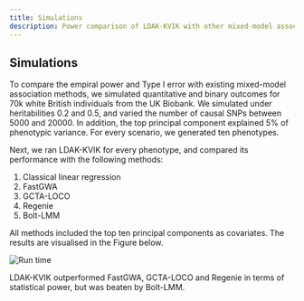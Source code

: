 ```yaml
---
title: Simulations
description: Power comparison of LDAK-KVIK with other mixed-model association analysis methods for GWAS
---
```


## Simulations

To compare the empiral power and Type I error with existing mixed-model association methods, we simulated quantitative and binary outcomes for 70k white British individuals from the UK Biobank. We simulated under heritabilities 0.2 and 0.5, and varied the number of causal SNPs between 5000 and 20000. In addition, the top principal component explained 5% of phenotypic variance. For every scenario, we generated ten phenotypes.

Next, we ran LDAK-KVIK for every phenotype, and compared its performance with the following methods:
1. Classical linear regression
2. FastGWA
3. GCTA-LOCO 
4. Regenie
5. Bolt-LMM

All methods included the top ten principal components as covariates. The results are visualised in the Figure below.

<img title="Run time" alt="Run time" src="/assets/img/Figure1.png">

LDAK-KVIK outperformed FastGWA, GCTA-LOCO and Regenie in terms of statistical power, but was beaten by Bolt-LMM.

